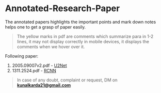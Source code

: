 # Annotated-Research-Paper
The annotated papers highlights the important points and mark down notes helps one to get a grasp of paper easily. 
> The yellow marks in pdf are comments which summarize para in 1-2 lines, it may not display correctly in mobile devices, it displays the comments when we hover over it.


Following paper:

1) 2005.09007v2.pdf -  [U2Net](https://github.com/kunalkarda/Annotated-Research-Paper/blob/main/2005.09007v2.pdf)
2) 1311.2524.pdf    -  [RCNN](https://github.com/kunalkarda/Annotated-Research-Paper/blob/main/1311.2524.pdf)


> In case of any doubt, complaint or request, DM on **kunalkarda21@gmail.com**
